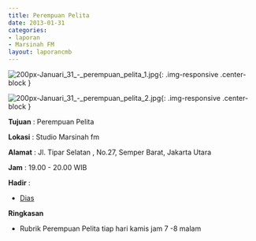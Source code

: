 ```yaml
---
title: Perempuan Pelita
date: 2013-01-31
categories:
- laporan
- Marsinah FM
layout: laporancmb
---
```



![200px-Januari_31_-_perempuan_pelita_1.jpg](/uploads/200px-Januari_31_-_perempuan_pelita_1.jpg){: .img-responsive .center-block }

![200px-Januari_31_-_perempuan_pelita_2.jpg](/uploads/200px-Januari_31_-_perempuan_pelita_2.jpg){: .img-responsive .center-block }


**Tujuan** : Perempuan Pelita 

**Lokasi** : Studio Marsinah fm 

**Alamat** : Jl. Tipar Selatan , No.27, Semper Barat, Jakarta Utara 

**Jam** : 19.00 - 20.00 WIB 

**Hadir** :
* [Dias](http://wiki.ciptamedia.org/wiki/Dias)

**Ringkasan**  
* Rubrik Perempuan Pelita tiap hari kamis jam 7 -8 malam
